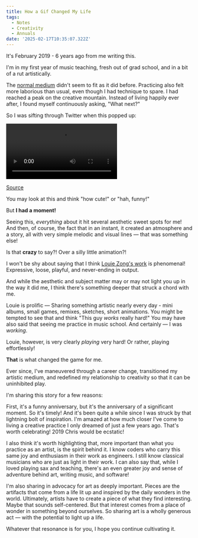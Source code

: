 ```yaml
---
title: How a Gif Changed My Life
tags:
  - Notes
  - Creativity
  - Annuals
date: '2025-02-17T10:35:07.322Z'
---
```


It's February 2019 - 6 years ago from me writing this.

I'm in my first year of music teaching, fresh out of grad school, and in a bit of a rut artistically.

The [normal medium](/sax) didn't seem to fit as it did before. Practicing also felt more laborious than usual, even though I had technique to spare. I had reached a peak on the creative mountain. Instead of living happily ever after, I found myself continuously asking, "What next?"

So I was sifting through Twitter when this popped up:

<video preload="auto" controls loop type="video/mp4" className="video">
  <source src="https://res.cloudinary.com/cpadilla/video/upload/v1739808377/chrisdpadilla/blog/video/ThemeForDogByTheWindowLouieZong_u8rpo7.mp4" type="video/mp4" />
</video>

[Source](https://twitter.com/everydaylouie/status/1093344297041055745)

You may look at this and think "how cute!" or "hah, funny!"

But **I had a moment!**

Seeing this, _everything_ about it hit several aesthetic sweet spots for me! And then, of course, the fact that in an instant, it created an atmosphere and a story, all with very simple melodic and visual lines — that was something else!

Is that **crazy** to say?! Over a silly little animation?!

I won't be shy about saying that I think [Louie Zong's work](https://www.louiezong.com/) is phenomenal! Expressive, loose, playful, and never-ending in output.

And while the aesthetic and subject matter may or may not light you up in the way it did me, I think there's something deeper that struck a chord with me.

Louie is prolific — Sharing something artistic nearly every day - mini albums, small games, remixes, sketches, short animations. You might be tempted to see that and think "This guy _works_ really hard!" You may have also said that seeing me practice in music school. And certainly — I was _working_.

Louie, however, is very clearly _playing_ very hard! Or rather, playing effortlessly!

**That** is what changed the game for me.

Ever since, I've maneuvered through a career change, transitioned my artistic medium, and redefined my relationship to creativity so that it can be uninhibited play.

I'm sharing this story for a few reasons:

First, it's a funny anniversary, but it's the anniversary of a significant moment. So it's timely! And it's been quite a while since I was struck by that lightning bolt of inspiration. I'm amazed at how much closer I've come to living a creative practice I only dreamed of just a few years ago. That's worth celebrating! 2019 Chris would be ecstatic!

I also think it's worth highlighting that, more important than what you practice as an artist, is the spirit behind it. I know coders who carry this same joy and enthusiasm in their work as engineers. I still know classical musicians who are just as light in their work. I can also say that, while I loved playing sax and teaching, there's an even greater joy and sense of adventure behind art, writing music, and software!

I'm also sharing in advocacy for art as deeply important. Pieces are the artifacts that come from a life lit up and inspired by the daily wonders in the world. Ultimately, artists have to create a piece of what they find interesting. Maybe that sounds self-centered. But that interest comes from a place of wonder in something beyond ourselves. So sharing art is a wholly generous act — with the potential to light up a life.

Whatever that resonance is for you, I hope you continue cultivating it.
